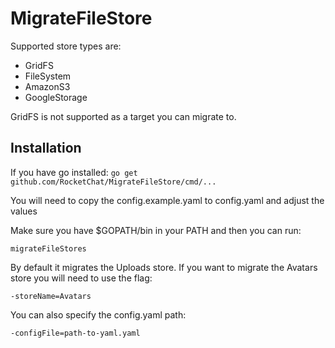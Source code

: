 # MigrateFileStore

Supported store types are:
* GridFS
* FileSystem
* AmazonS3
* GoogleStorage

GridFS is not supported as a target you can migrate to.

## Installation
If you have go installed: `go get github.com/RocketChat/MigrateFileStore/cmd/...`

You will need to copy the config.example.yaml to config.yaml and adjust the values

Make sure you have $GOPATH/bin in your PATH and then you can run:

```
migrateFileStores
```

By default it migrates the Uploads store.  If you want to migrate the Avatars store you will need to use the flag:
```
-storeName=Avatars
```

You can also specify the config.yaml path:
```
-configFile=path-to-yaml.yaml
```



